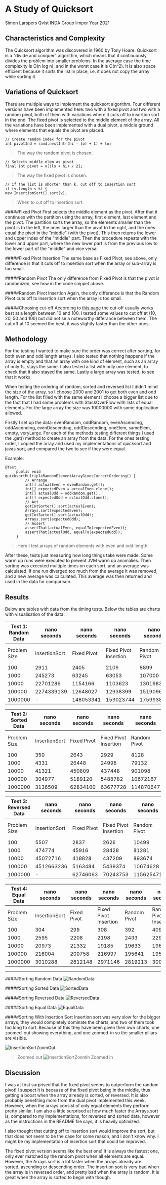 # A Study of Quicksort

Simon Larspers Qvist
INDA Group limpor
Year 2021

## Characteristics and Complexity

The Quicksort algorithm was discovered in 1960 by Tony Hoare. Quicksort is a "divide and conquer" algorithm, 
which means that it continuously divides the problem into smaller problems. 
In the average case the time complexity is O(n log n), and in the worst case 
it is O(n^2). It is also space efficient because it sorts the list in place, i.e. it does not copy the array while sorting it.

## Variations of Quicksort

There are multiple ways to implement the quicksort algorithm. Four different versions have been
implemented here: two with a fixed pivot and two with a random pivot, both of them with variations where it cuts off to 
insertion sort in the end. The fixed pivot is selected to the middle element of the array. All the variations have been 
implemented with a dual pivot, a middle ground where elements that equals the pivot are placed. 

```
// Create random index for the pivot
int pivotInd = rand.nextInt((hi - lo) + 1) + lo;
```
> The way the random pivot is chosen.
```
// Selects middle elem as pivot
final int pivot = v[(lo + hi) / 2];
```
> The way the fixed pivot is chosen.
```
// if the list is shorter than k, cut off to insertion sort
if (v.length < k) {
new InsertionSort().sort(v);
```
> When to cut off to insertion sort.

#####Fixed Pivot
First selects the middle element as the pivot. After that it continues with the partition 
using the array, first element, last element and the pivot. The partition sorts the array, so 
the elements smaller than the pivot is to the left, the ones larger than the pivot to the right, 
and the ones equal the pivot in the "middle" (with the pivot). This then returns the lower and upper 
index of the "middle" part. Then the procedure repeats with the lower and upper part, where the 
new lower part is from the previous low to the lower part of the "middle" and vice versa.

#####Fixed Pivot Insertion
The same base as Fixed Pivot, see above, only difference is that it cuts off to insertion sort when the 
array or sub-array is too small. 

#####Random Pivot
The only difference from Fixed Pivot is that the pivot is randomized, see how in the code snippet above. 

#####Random Pivot Insertion
Again, the only differance is that the Random Pivot cuts off to insertion sort when the array is too small. 

#####Choosing cut-off
According to [this page](https://yourbasic.org/golang/quicksort-optimizations/) the cut-off usually works best at 
a length between 10 and 100. I tested some values to cut off at (10, 20, 50 and 100) but did not se a noteworthy
differance between them. The cut off at 10 seemed the best, it was slightly faster than the other ones. 


## Methodology

For the testing I wanted to make sure the order was correct after sorting, for both even and odd length arrays. 
I also tested that nothing happens if the array is empty and that an array with one kind of element, such as 
an array of only 1s, stays the same. I also tested a list with only one element, to check that it also stayed the same. 
Lastly a large array was tested, to see that it works. 

When testing the ordering of random, sorted and reversed list I didn't mind the size of the array, so I choose 
2000 and 2001 to get both even and odd length. For the list filled with the same element I choose a bigger list 
due to the fact that I had some problems with StackOverFlow with lists of equal elements. For the large array 
the size was 10000000 with some duplication allowed. 

Firstly I set up the data: evenRandom, oddRandom, evenAscending, oddAscending, evenDescending, 
oddDescending, oneElem, sameElem, empty, veryLarge. For each of the methods testing different things
I used the .get() method to create an array from the data. For the ones testing order, I copied the array 
and used my implementations of quicksort and javas sort, and compared the two to see if they were equal.

Example:
```
@Test
     public void quicksortMultipleRandomElementArrayGivesCorrectOrdering() {
         // Arrange
         int[] actualEven = evenRandom.get();
         int[] expectedEven = actualEven.clone();
         int[] actualOdd = oddRandom.get();
         int[] expectedOdd = actualOdd.clone();
         // Act
         getIntSorter().sort(actualEven);
         Arrays.sort(expectedEven);
         getIntSorter().sort(actualOdd);
         Arrays.sort(expectedOdd);
         // Assert
         assertThat(actualEven, equalTo(expectedEven));
         assertThat(actualOdd, equalTo(expectedOdd));
     }
```
> Here I test arrays of random elements with even and odd length.


After these, tests just measuring how long things take were made. Some warm up runs were executed to 
prevent JVM warm up anomalies. Then sorting was executed multiple times on each sort, and an average was calculated. 
If one run diverged too much from the average it was removed, and a new average was calculated. This average was then returned 
and used in the data for comparison. 

## Results

Below are tables with data from the timing tests. Below the tables are charts with visualisation of the data.

| Test 1: Random Data | nano seconds  | nano seconds| nano seconds          | nano seconds | nano seconds           | nano seconds  |
| ------------------  | ------------- | ----------- | --------------------- | ------------ | ---------------------- | ------------- |
| Problem Size        | InsertionSort | Fixed Pivot | Fixed Pivot Insertion | Random Pivot | Random Pivot Insertion | Arrays.sort † |
| 100                 | 2911          | 2405        | 2109                  | 8899         | 9055                   | 2687          |
| 1000                | 245273        | 63245       | 63053                 | 107000       | 134717                 | 71272         |
| 10000               | 22701286      | 1154166     | 1103623               | 1301983      | 1335044                | 607327        |
| 100000              | 2274339139    | 12648027    | 12938399              | 15190963     | 15350500               | 7350197       |
| 1000000             | -             | 148053341   | 153023744             | 175993800    | 178598181              | 89001765      |

| Test 2: Sorted Data | nano seconds  | nano seconds| nano seconds          | nano seconds | nano seconds           | nano seconds  |
| ------------------  | ------------- | ----------- | --------------------- | ------------ | ---------------------- | ------------- |
| Problem Size        | InsertionSort | Fixed Pivot | Fixed Pivot Insertion | Random Pivot | Random Pivot Insertion | Arrays.sort † |
| 100                 | 350          | 2643        | 2929                  | 8128        | 8111                  | 366          |
| 1000                | 4331          | 26448       | 24998                 | 79132       | 80485                 | 924          |
| 10000               | 41321         | 450809      | 437448                | 901098      | 906022                | 8927        |
| 100000              | 304977        | 5189120     | 5488782               | 10672167     | 10274501               | 93587        |
| 1000000             | 3136509       | 62834100    | 63677728              | 114870647    | 114726375              | 1894417       |

| Test 3: Reversed Data| nano seconds | nano seconds| nano seconds          | nano seconds | nano seconds           | nano seconds  |
| ------------------  | ------------- | ----------- | --------------------- | ------------ | ---------------------- | ------------- |
| Problem Size        | InsertionSort | Fixed Pivot | Fixed Pivot Insertion | Random Pivot | Random Pivot Insertion | Arrays.sort † |
| 100                 | 5507          | 2837        | 2626                  | 10499        | 10895                  | 495          |
| 1000                | 474774        | 45916       | 28428                 | 81281       | 80870                 | 1485         |
| 10000               | 45072716      | 418828      | 437209                | 893674      | 891236                | 14279        |
| 100000              | 4512663236    | 5163484     | 5439374               | 10674628     | 10070113               | 147358        |
| 1000000             | -             | 62746063    | 70243753              | 115625471    | 113824550              | 2582284       |

| Test 4: Equal Data  | nano seconds  | nano seconds| nano seconds          | nano seconds | nano seconds           | nano seconds  |
| ------------------  | ------------- | ----------- | --------------------- | ------------ | ---------------------- | ------------- |
| Problem Size        | InsertionSort | Fixed Pivot | Fixed Pivot Insertion | Random Pivot | Random Pivot Insertion | Arrays.sort † |
| 100                 | 304           | 299        | 308                  | 392        | 409                  | 181           |
| 1000                | 2595          | 2208       | 2198                 | 2433        | 2293                  | 989          |
| 10000               | 20973         | 21332      | 19185                | 19633       | 19670                | 8916          |
| 100000              | 216004        | 200758     | 216997               | 195641     | 195482               | 90136        |
| 1000000             | 3010288       | 2812148    | 2971146              | 2819213    | 3004379              | 1852687       |


------
#####Sorting Random Data 
![RandomData](Images/SortingRandom.png)

#####Sorting Sorted Data
![SortedData](Images/SortingSorted.png)

#####Sorting Reversed Data
![ReversedData](Images/SortingReversed.png)

#####Sorting Equal Data
![EqualData](Images/SortingEqual.png)

#####Sorting With Insertion Sort
Insertion sort was very slow for the bigger arrays, they would completely 
dominate the charts, and two of them took too long to sort. Because of this they have 
been given their own charts, one zoomed-out showing everything, and one zoomed-in so 
the smaller pillars are visible. 

![InsertionSortZoomOut](Images/InsertionSortZoomOut.png)
> Zoomed out
![InsertionSortZoomIn](Images/InsertionSortZoomIn.png)
> Zoomed in


## Discussion

I was at first surprised that the fixed pivot seems to outperform the random pivot! I 
suspect it is because of the fixed pivot being in the middle, thus getting a boost when 
the array already is sorted, or reversed. It is also probably benefiting more from the dual pivot 
implemented this week. However, when the arrays consist of only equal elements they perform pretty 
similar. I am also a little surprised at how much faster the Arrays.sort is, compared to 
my implementations, for reversed and sorted data, however as the instructions in the README file says, 
it is heavily optimized.

I also thought that cutting off to insertion sort would improve the sort, but that does not seem to be the 
case for some reason, and I don't know why. I might be my implementation of insertion sort that could be improved.

The fixed pivot version seems like the best one! It is always the fastest one, only ever matched by the 
random pivot when all elements are equal. However, the Arrays.sort is a lot faster when the arrays already are  
sorted, ascending or descending order. The insertion sort is very bad when the array is in reversed order, 
and pretty bad when the array is random. It is great when the array is sorted to begin with though.
